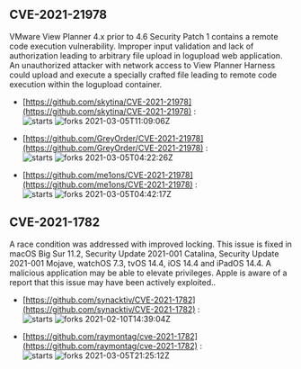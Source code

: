## CVE-2021-21978
 VMware View Planner 4.x prior to 4.6 Security Patch 1 contains a remote code execution vulnerability. Improper input validation and lack of authorization leading to arbitrary file upload in logupload web application. An unauthorized attacker with network access to View Planner Harness could upload and execute a specially crafted file leading to remote code execution within the logupload container.

- [https://github.com/skytina/CVE-2021-21978](https://github.com/skytina/CVE-2021-21978) :  
![starts](https://img.shields.io/github/stars/skytina/CVE-2021-21978.svg) 
![forks](https://img.shields.io/github/forks/skytina/CVE-2021-21978.svg) 
2021-03-05T11:09:06Z

- [https://github.com/GreyOrder/CVE-2021-21978](https://github.com/GreyOrder/CVE-2021-21978) :  
![starts](https://img.shields.io/github/stars/GreyOrder/CVE-2021-21978.svg) 
![forks](https://img.shields.io/github/forks/GreyOrder/CVE-2021-21978.svg) 
2021-03-05T04:22:26Z

- [https://github.com/me1ons/CVE-2021-21978](https://github.com/me1ons/CVE-2021-21978) :  
![starts](https://img.shields.io/github/stars/me1ons/CVE-2021-21978.svg) 
![forks](https://img.shields.io/github/forks/me1ons/CVE-2021-21978.svg) 
2021-03-05T04:42:17Z

## CVE-2021-1782
 A race condition was addressed with improved locking. This issue is fixed in macOS Big Sur 11.2, Security Update 2021-001 Catalina, Security Update 2021-001 Mojave, watchOS 7.3, tvOS 14.4, iOS 14.4 and iPadOS 14.4. A malicious application may be able to elevate privileges. Apple is aware of a report that this issue may have been actively exploited..

- [https://github.com/synacktiv/CVE-2021-1782](https://github.com/synacktiv/CVE-2021-1782) :  
![starts](https://img.shields.io/github/stars/synacktiv/CVE-2021-1782.svg) 
![forks](https://img.shields.io/github/forks/synacktiv/CVE-2021-1782.svg) 
2021-02-10T14:39:04Z

- [https://github.com/raymontag/cve-2021-1782](https://github.com/raymontag/cve-2021-1782) :  
![starts](https://img.shields.io/github/stars/raymontag/cve-2021-1782.svg) 
![forks](https://img.shields.io/github/forks/raymontag/cve-2021-1782.svg) 
2021-03-05T21:25:12Z

